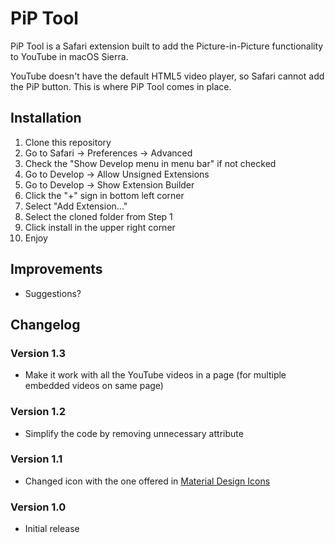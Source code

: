 # PiP Tool
PiP Tool is a Safari extension built to add the Picture-in-Picture functionality to YouTube in macOS Sierra.

YouTube doesn't have the default HTML5 video player, so Safari cannot add the PiP button. This is where PiP Tool comes in place.

## Installation
1. Clone this repository
2. Go to Safari -> Preferences -> Advanced
3. Check the "Show Develop menu in menu bar" if not checked
4. Go to Develop -> Allow Unsigned Extensions
5. Go to Develop -> Show Extension Builder
6. Click the "+" sign in bottom left corner
7. Select "Add Extension..."
8. Select the cloned folder from Step 1
9. Click install in the upper right corner
10. Enjoy

## Improvements
- Suggestions?

## Changelog
### Version 1.3
- Make it work with all the YouTube videos in a page (for multiple embedded videos on same page)

### Version 1.2
- Simplify the code by removing unnecessary attribute

### Version 1.1
- Changed icon with the one offered in [Material Design Icons](https://design.google.com/icons/#ic_picture_in_picture)

### Version 1.0
- Initial release
